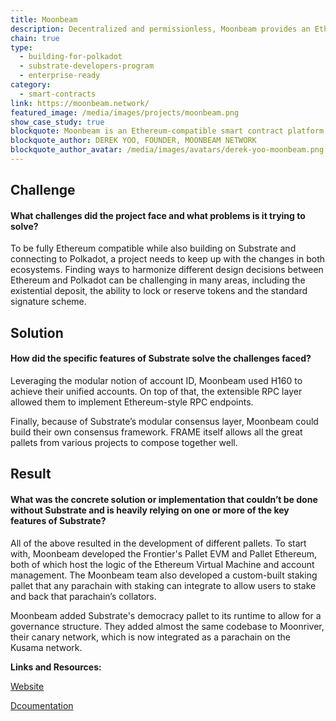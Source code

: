```yaml
---
title: Moonbeam
description: Decentralized and permissionless, Moonbeam provides an Ethereum-compatible smart contract platform that makes it easy to build natively interoperable applications.
chain: true
type:
  - building-for-polkadot
  - substrate-developers-program
  - enterprise-ready
category:
  - smart-contracts
link: https://moonbeam.network/
featured_image: /media/images/projects/moonbeam.png
show_case_study: true
blockquote: Moonbeam is an Ethereum-compatible smart contract platform that simplifies the path to multi-chain deployments. Substrate provides the team at Moonbeam the ability to deploy, scale and iterate better than any other platform in the industry.
blockquote_author: DEREK YOO, FOUNDER, MOONBEAM NETWORK
blockquote_author_avatar: /media/images/avatars/derek-yoo-moonbeam.png
---
```

Challenge
---------

#### What challenges did the project face and what problems is it trying to solve?

To be fully Ethereum compatible while also building on Substrate and connecting to Polkadot, a project needs to keep up with the changes in both ecosystems. Finding ways to harmonize different design decisions between Ethereum and Polkadot can be challenging in many areas, including the existential deposit, the ability to lock or reserve tokens and the standard signature scheme.

Solution
--------

#### How did the specific features of Substrate solve the challenges faced?

Leveraging the modular notion of account ID, Moonbeam used H160 to achieve their unified accounts. On top of that, the extensible RPC layer allowed them to implement Ethereum-style RPC endpoints.

Finally, because of Substrate’s modular consensus layer, Moonbeam could build their own consensus framework. FRAME itself allows all the great pallets from various projects to compose together well.

Result
------

#### What was the concrete solution or implementation that couldn’t be done without Substrate and is heavily relying on one or more of the key features of Substrate?

All of the above resulted in the development of different pallets. To start with, Moonbeam developed the Frontier's Pallet EVM and Pallet Ethereum, both of which host the logic of the Ethereum Virtual Machine and account management. The Moonbeam team also developed a custom-built staking pallet that any parachain with staking can integrate to allow users to stake and back that parachain’s collators.

Moonbeam added Substrate's democracy pallet to its runtime to allow for a governance structure. They added almost the same codebase to Moonriver, their canary network, which is now integrated as a parachain on the Kusama network.

**Links and Resources:**

[Website](https://moonbeam.network/)

[Dcoumentation](https://docs.moonbeam.network/)